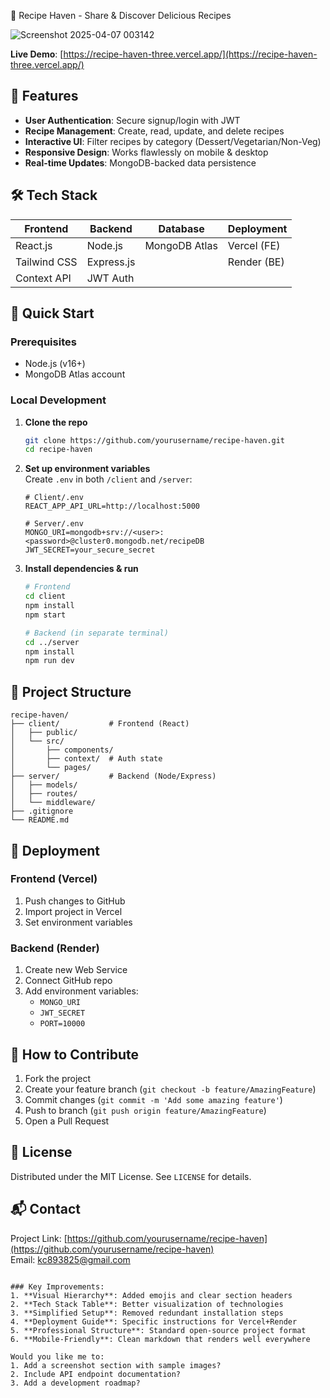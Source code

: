 
🍳 Recipe Haven - Share & Discover Delicious Recipes

![Screenshot 2025-04-07 003142](https://github.com/user-attachments/assets/83ad5d66-c4cb-4c78-8e88-7615d9785f7f)


**Live Demo**: [https://recipe-haven-three.vercel.app/](https://recipe-haven-three.vercel.app/)

## 🌟 Features
- **User Authentication**: Secure signup/login with JWT
- **Recipe Management**: Create, read, update, and delete recipes
- **Interactive UI**: Filter recipes by category (Dessert/Vegetarian/Non-Veg)
- **Responsive Design**: Works flawlessly on mobile & desktop
- **Real-time Updates**: MongoDB-backed data persistence

## 🛠️ Tech Stack
| Frontend          | Backend           | Database       | Deployment     |
|-------------------|-------------------|----------------|----------------|
| React.js          | Node.js           | MongoDB Atlas  | Vercel (FE)    |
| Tailwind CSS      | Express.js        |                | Render (BE)    |
| Context API       | JWT Auth          |                |                |

## 🚀 Quick Start
### Prerequisites
- Node.js (v16+)
- MongoDB Atlas account

### Local Development
1. **Clone the repo**
   ```bash
   git clone https://github.com/yourusername/recipe-haven.git
   cd recipe-haven
   ```

2. **Set up environment variables**  
   Create `.env` in both `/client` and `/server`:
   ```env
   # Client/.env
   REACT_APP_API_URL=http://localhost:5000

   # Server/.env
   MONGO_URI=mongodb+srv://<user>:<password>@cluster0.mongodb.net/recipeDB
   JWT_SECRET=your_secure_secret
   ```

3. **Install dependencies & run**
   ```bash
   # Frontend
   cd client
   npm install
   npm start

   # Backend (in separate terminal)
   cd ../server
   npm install
   npm run dev
   ```

## 📂 Project Structure
```
recipe-haven/
├── client/           # Frontend (React)
│   ├── public/
│   └── src/
│       ├── components/
│       ├── context/  # Auth state
│       └── pages/
├── server/           # Backend (Node/Express)
│   ├── models/
│   ├── routes/
│   └── middleware/
├── .gitignore
└── README.md
```

## 🔧 Deployment
### Frontend (Vercel)
1. Push changes to GitHub
2. Import project in Vercel
3. Set environment variables

### Backend (Render)
1. Create new Web Service
2. Connect GitHub repo
3. Add environment variables:
   - `MONGO_URI`
   - `JWT_SECRET`
   - `PORT=10000`

## 🤝 How to Contribute
1. Fork the project
2. Create your feature branch (`git checkout -b feature/AmazingFeature`)
3. Commit changes (`git commit -m 'Add some amazing feature'`)
4. Push to branch (`git push origin feature/AmazingFeature`)
5. Open a Pull Request

## 📜 License
Distributed under the MIT License. See `LICENSE` for details.

## 📬 Contact
Project Link: [https://github.com/yourusername/recipe-haven](https://github.com/yourusername/recipe-haven)  
Email: kc893825@gmail.com
```

### Key Improvements:
1. **Visual Hierarchy**: Added emojis and clear section headers
2. **Tech Stack Table**: Better visualization of technologies
3. **Simplified Setup**: Removed redundant installation steps
4. **Deployment Guide**: Specific instructions for Vercel+Render
5. **Professional Structure**: Standard open-source project format
6. **Mobile-Friendly**: Clean markdown that renders well everywhere

Would you like me to:
1. Add a screenshot section with sample images?
2. Include API endpoint documentation?
3. Add a development roadmap?
